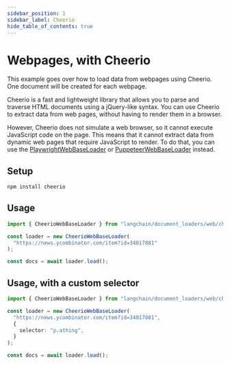 ```yaml
---
sidebar_position: 1
sidebar_label: Cheerio
hide_table_of_contents: true
---
```


# Webpages, with Cheerio

This example goes over how to load data from webpages using Cheerio. One document will be created for each webpage.

Cheerio is a fast and lightweight library that allows you to parse and traverse HTML documents using a jQuery-like
syntax. You can use Cheerio to extract data from web pages, without having to render them in a browser.

However, Cheerio does not simulate a web browser, so it cannot execute JavaScript code on the page. This means that it
cannot extract data from dynamic web pages that require JavaScript to render. To do that, you can use
the [PlaywrightWebBaseLoader](./web_playwright.md) or [PuppeteerWebBaseLoader](./web_puppeteer.md) instead.

## Setup

```bash npm2yarn
npm install cheerio
```

## Usage

```typescript
import { CheerioWebBaseLoader } from "langchain/document_loaders/web/cheerio";

const loader = new CheerioWebBaseLoader(
  "https://news.ycombinator.com/item?id=34817881"
);

const docs = await loader.load();
```

## Usage, with a custom selector

```typescript
import { CheerioWebBaseLoader } from "langchain/document_loaders/web/cheerio";

const loader = new CheerioWebBaseLoader(
  "https://news.ycombinator.com/item?id=34817881",
  {
    selector: "p.athing",
  }
);

const docs = await loader.load();
```
